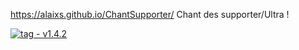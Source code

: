 https://alaixs.github.io/ChantSupporter/          Chant des supporter/Ultra !

[![tag - v1.4.2](https://img.shields.io/badge/tag-v1.4.2-0475B6)](https://)

